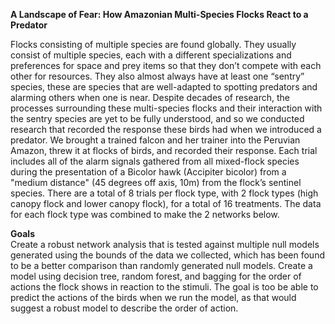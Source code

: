 <b>A Landscape of Fear: How Amazonian Multi-Species Flocks React to a Predator</b>

Flocks consisting of multiple species are found globally. They usually consist of multiple species, each with a different specializations and preferences for space and prey items so that they don’t compete with each other for resources. They also almost always have at least one “sentry” species, these are species that are well-adapted to spotting predators and alarming others when one is near.
  Despite decades of research, the processes surrounding these multi-species flocks and their interaction with the sentry species are yet to be fully understood, and so we conducted research that recorded the response these birds had when we introduced a predator. We brought a trained falcon and her trainer into the Peruvian Amazon, threw it at flocks of birds, and recorded their response. Each trial includes all of the alarm signals gathered from all mixed-flock species during the presentation of a Bicolor hawk (Accipiter bicolor) from a "medium distance" (45 degrees off axis, 10m) from the flock’s sentinel species. There are a total of 8 trials per flock type, with 2 flock types (high canopy flock and lower canopy flock), for a total of 16 treatments. The data for each flock type was combined to make the 2 networks below. 

<b>Goals</b>
<br> Create a robust network analysis that is tested against multiple null models generated using the bounds of the data we collected, which has been found to be a better comparison than randomly generated null models.
Create a model using decision tree, random forest, and bagging for the order of actions the flock shows in reaction to the stimuli. The goal is too be able to predict the actions of the birds when we run the model, as that would suggest a robust model to describe the order of action. 


